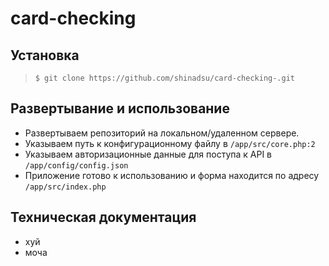 
# card-checking

## Установка

> `$ git clone https://github.com/shinadsu/card-checking-.git`

## Развертывание и использование
- Развертываем репозиторий на локальном/удаленном сервере.
- Указываем путь к конфигурационному файлу в `/app/src/core.php:2`
- Указываем авторизационные данные для поступа к API в `/app/config/config.json`
- Приложение готово к использованию и форма находится
по адресу `/app/src/index.php`
## Техническая документация
- хуй
- моча

